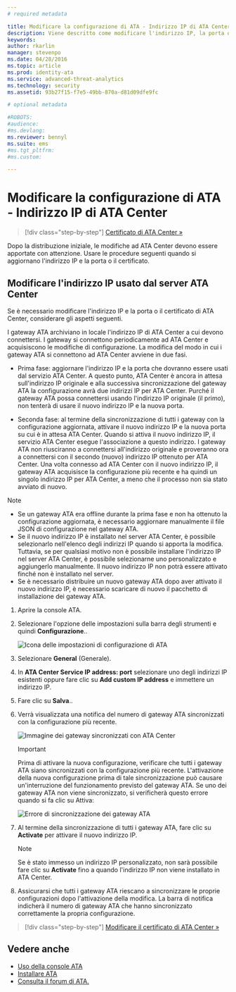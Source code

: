 ```yaml
---
# required metadata

title: Modificare la configurazione di ATA - Indirizzo IP di ATA Center | Microsoft Advanced Threat Analytics
description: Viene descritto come modificare l'indirizzo IP, la porta o il certificato di ATA Center.
keywords:
author: rkarlin
manager: stevenpo
ms.date: 04/28/2016
ms.topic: article
ms.prod: identity-ata
ms.service: advanced-threat-analytics
ms.technology: security
ms.assetid: 93b27f15-f7e5-49bb-870a-d81d09dfe9fc

# optional metadata

#ROBOTS:
#audience:
#ms.devlang:
ms.reviewer: bennyl
ms.suite: ems
#ms.tgt_pltfrm:
#ms.custom:

---
```


# Modificare la configurazione di ATA - Indirizzo IP di ATA Center

>[!div class="step-by-step"]
[Certificato di ATA Center »](modifying-ata-config-centercert.md)

Dopo la distribuzione iniziale, le modifiche ad ATA Center devono essere apportate con attenzione. Usare le procedure seguenti quando si aggiornano l'indirizzo IP e la porta o il certificato.

## Modificare l'indirizzo IP usato dal server ATA Center
Se è necessario modificare l'indirizzo IP e la porta o il certificato di ATA Center, considerare gli aspetti seguenti.

I gateway ATA archiviano in locale l'indirizzo IP di ATA Center a cui devono connettersi. I gateway si connettono periodicamente ad ATA Center e acquisiscono le modifiche di configurazione. La modifica del modo in cui i gateway ATA si connettono ad ATA Center avviene in due fasi.

-   Prima fase: aggiornare l'indirizzo IP e la porta che dovranno essere usati dal servizio ATA Center. A questo punto, ATA Center è ancora in attesa sull'indirizzo IP originale e alla successiva sincronizzazione del gateway ATA la configurazione avrà due indirizzi IP per ATA Center. Purché il gateway ATA possa connettersi usando l'indirizzo IP originale (il primo), non tenterà di usare il nuovo indirizzo IP e la nuova porta.

-   Seconda fase: al termine della sincronizzazione di tutti i gateway con la configurazione aggiornata, attivare il nuovo indirizzo IP e la nuova porta su cui è in attesa ATA Center. Quando si attiva il nuovo indirizzo IP, il servizio ATA Center esegue l'associazione a questo indirizzo. I gateway ATA non riusciranno a connettersi all'indirizzo originale e proveranno ora a connettersi con il secondo (nuovo) indirizzo IP ottenuto per ATA Center. Una volta connesso ad ATA Center con il nuovo indirizzo IP, il gateway ATA acquisisce la configurazione più recente e ha quindi un singolo indirizzo IP per ATA Center, a meno che il processo non sia stato avviato di nuovo.

> [!NOTE]
> -   Se un gateway ATA era offline durante la prima fase e non ha ottenuto la configurazione aggiornata, è necessario aggiornare manualmente il file JSON di configurazione nel gateway ATA.
> -   Se il nuovo indirizzo IP è installato nel server ATA Center, è possibile selezionarlo nell'elenco degli indirizzi IP quando si apporta la modifica. Tuttavia, se per qualsiasi motivo non è possibile installare l'indirizzo IP nel server ATA Center, è possibile selezionarne uno personalizzato e aggiungerlo manualmente. Il nuovo indirizzo IP non potrà essere attivato finché non è installato nel server.
> -   Se è necessario distribuire un nuovo gateway ATA dopo aver attivato il nuovo indirizzo IP, è necessario scaricare di nuovo il pacchetto di installazione dei gateway ATA.

1.  Aprire la console ATA.

2.  Selezionare l'opzione delle impostazioni sulla barra degli strumenti e quindi **Configurazione**..

    ![Icona delle impostazioni di configurazione di ATA](media/ATA-config-icon.JPG)

3.  Selezionare **General** (Generale).

4.  In **ATA Center Service IP address: port** selezionare uno degli indirizzi IP esistenti oppure fare clic su **Add custom IP address** e immettere un indirizzo IP.

5.  Fare clic su **Salva**..

6.  Verrà visualizzata una notifica del numero di gateway ATA sincronizzati con la configurazione più recente.

    ![Immagine dei gateway sincronizzati con ATA Center](media/ATA-chge-IP-after-clicking-save.png)

    >[!IMPORTANT]
    >Prima di attivare la nuova configurazione, verificare che tutti i gateway ATA siano sincronizzati con la configurazione più recente. L'attivazione della nuova configurazione prima di tale sincronizzazione può causare un'interruzione del funzionamento previsto del gateway ATA. Se uno dei gateway ATA non viene sincronizzato, si verificherà questo errore quando si fa clic su Attiva:
    >
    >    ![Errore di sincronizzazione dei gateway ATA](media/ataGW-not-synced.png)


7.  Al termine della sincronizzazione di tutti i gateway ATA, fare clic su **Activate** per attivare il nuovo indirizzo IP.

    > [!NOTE]
    > Se è stato immesso un indirizzo IP personalizzato, non sarà possibile fare clic su **Activate** fino a quando l'indirizzo IP non viene installato in ATA Center.

8.  Assicurarsi che tutti i gateway ATA riescano a sincronizzare le proprie configurazioni dopo l'attivazione della modifica. La barra di notifica indicherà il numero di gateway ATA che hanno sincronizzato correttamente la propria configurazione.

>[!div class="step-by-step"]
[Modificare il certificato di ATA Center »](modifying-ata-config-centercert.md)


## Vedere anche
- [Uso della console ATA](working-with-ata-console.md)
- [Installare ATA](install-ata.md)
- [Consulta il forum di ATA.](https://social.technet.microsoft.com/Forums/security/en-US/home?forum=mata)


<!--HONumber=May16_HO1-->


